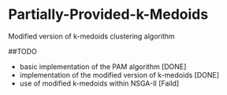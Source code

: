 # Partially-Provided-k-Medoids
Modified version of k-medoids clustering algorithm


##TODO

* basic implementation of the PAM algorithm [DONE]
* implementation of the modified version of k-medoids [DONE]
* use of modified k-medoids within NSGA-II [Faild]
